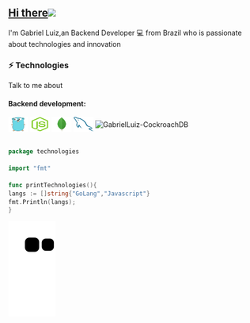 <a href="">

## Hi there<img src="https://github.com/TheDudeThatCode/TheDudeThatCode/blob/master/Assets/Hi.gif" width="29px"> 

</a>

I'm Gabriel Luiz,an Backend Developer 💻  from Brazil who is passionate about technologies and innovation


### ⚡ Technologies

Talk to me about



#### Backend development: 

<div style="display: inline_block">

  <img align="center" alt="GabrielLuiz-Golang" height="30" width="40" src="https://raw.githubusercontent.com/devicons/devicon/master/icons/go/go-original.svg">
  <img align="center" alt="GabrielLuiz-NodeJS" height="30" width="40" src="https://raw.githubusercontent.com/devicons/devicon/master/icons/nodejs/nodejs-original.svg">
  <img align="center" alt="GabrielLuiz-MongoDB" height="30" width="40" src="https://raw.githubusercontent.com/devicons/devicon/master/icons/mongodb/mongodb-original.svg">
  <img align="center" alt="GabrielLuiz-MySQL" height="30" width="40" src="https://raw.githubusercontent.com/devicons/devicon/master/icons/mysql/mysql-original.svg">
  <img align="center" alt="GabrielLuiz-CockroachDB" height="30" width="40" src="https://cdn.worldvectorlogo.com/logos/cockroachdb.svg">

</div>


<br>
<div>
  
```go
package technologies

import "fmt"

func printTechnologies(){
langs := []string{"GoLang","Javascript"}
fmt.Println(langs);
}
```

</div>







![Snake animation](https://github.com/GabrielLuizSF/gabrielLuizsf/blob/output/github-contribution-grid-snake.svg)
